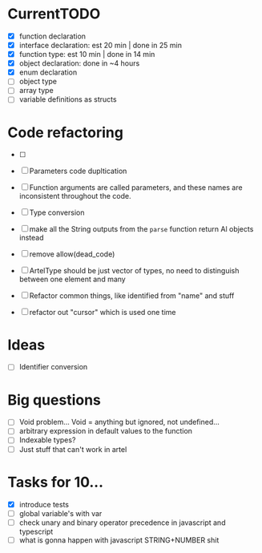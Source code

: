 # CurrentTODO
- [x] function declaration
- [x] interface declaration: est 20 min | done in 25 min
- [x] function type: est 10 min | done in 14 min
- [x] object declaration: done in ~4 hours
- [x] enum declaration
- [ ] object type
- [ ] array type
- [ ] variable definitions as structs

# Code refactoring
- [ ] 
- [ ] Parameters code dupltication
- [ ] Function arguments are called parameters, and these names are inconsistent throughout the code.
- [ ] Type conversion
- [ ] make all the String outputs from the `parse` function return Al objects instead
- [ ] remove allow(dead_code)
- [ ] ArtelType should be just vector of types, no need to distinguish between one element and many
- [ ] Refactor common things, like identified from "name" and stuff
- [ ] refactor out "cursor" which is used one time


# Ideas
- [ ] Identifier conversion


# Big questions
- [ ] Void problem... Void = anything but ignored, not undefined...
- [ ] arbitrary expression in default values to the function
- [ ] Indexable types?
- [ ] Just stuff that can't work in artel

# Tasks for 10...
- [x] introduce tests
- [ ] global variable's with var
- [ ] check unary and binary operator precedence in javascript and typescript
- [ ] what is gonna happen with javascript STRING+NUMBER shit

